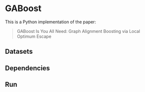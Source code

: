 # GABoost

This is a Python implementation of the paper:
> GABoost Is You All Need: Graph Alignment Boosting via Local Optimum Escape

## Datasets


## Dependencies

## Run
